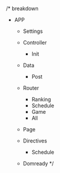 /* breakdown
- APP	
	- Settings
	- Controller
		- Init
		
	- Data
		- Post
	- Router
		- Ranking
		- Schedule
		- Game
		- All
	- Page
	- Directives
		- Schedule
	- Domready
*/